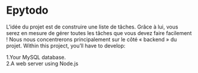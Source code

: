 # Epytodo
L'idée du projet est de construire une liste de tâches. Grâce à lui, vous serez en mesure de gérer toutes les tâches que vous devez faire facilement ! Nous nous concentrerons principalement sur le côté « backend » du projet.
Within this project, you’ll have to develop:

1.Your MySQL database.</br>
2.A web server using Node.js
